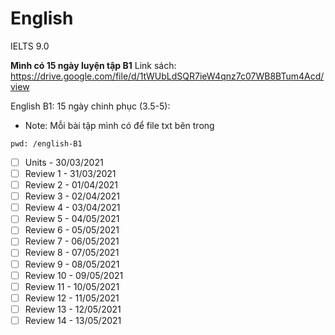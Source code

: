 # English
IELTS 9.0

**Mình có 15 ngày luyện tập B1**
Link sách: https://drive.google.com/file/d/1tWUbLdSQR7ieW4qnz7c07WB8BTum4Acd/view


English B1: 15 ngày chinh phục (3.5-5):
- Note: Mỗi bài tập mình có để file txt bên trong 
```
pwd: /english-B1
```
- [ ] Units - 30/03/2021
- [ ] Review 1 - 31/03/2021
- [ ] Review 2 - 01/04/2021
- [ ] Review 3 - 02/04/2021
- [ ] Review 4 - 03/04/2021
- [ ] Review 5 - 04/05/2021
- [ ] Review 6 - 05/05/2021
- [ ] Review 7 - 06/05/2021
- [ ] Review 8 - 07/05/2021
- [ ] Review 9 - 08/05/2021
- [ ] Review 10 - 09/05/2021
- [ ] Review 11 - 10/05/2021
- [ ] Review 12 - 11/05/2021
- [ ] Review 13 - 12/05/2021
- [ ] Review 14 - 13/05/2021
